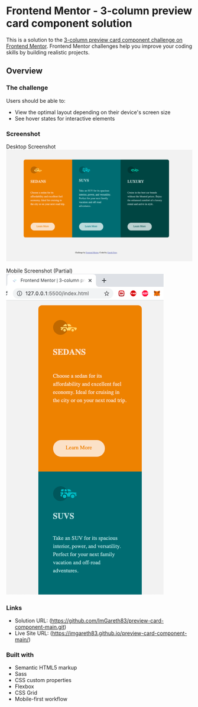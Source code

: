 # Frontend Mentor - 3-column preview card component solution

This is a solution to the [3-column preview card component challenge on Frontend Mentor](https://www.frontendmentor.io/challenges/3column-preview-card-component-pH92eAR2-). Frontend Mentor challenges help you improve your coding skills by building realistic projects. 

## Overview

### The challenge

Users should be able to:

- View the optimal layout depending on their device's screen size
- See hover states for interactive elements

### Screenshot

Desktop Screenshot
![](./desktop.png)


Mobile Screenshot (Partial)
![](./mobile.png)

### Links

- Solution URL: (https://github.com/ImGareth83/preview-card-component-main.git)
- Live Site URL: (https://imgareth83.github.io/preview-card-component-main/)

### Built with

- Semantic HTML5 markup
- Sass
- CSS custom properties
- Flexbox
- CSS Grid
- Mobile-first workflow
